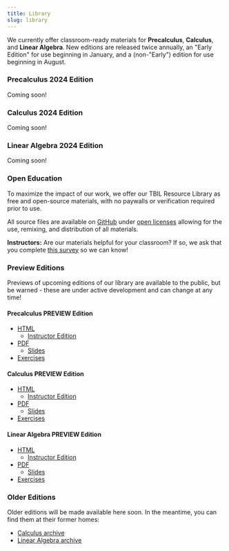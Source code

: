 ```yaml
---
title: Library
slug: library
---
```


We currently offer classroom-ready materials for **Precalculus**, **Calculus**, and
**Linear Algebra**. New editions are released twice annually,
an "Early Edition" for use beginning in January, and a (non-"Early")
edition for use beginning in August.

### Precalculus 2024 Edition

Coming soon!

### Calculus 2024 Edition

Coming soon!

### Linear Algebra 2024 Edition

Coming soon!

### Open Education

To maximize the impact of our work, we offer our
TBIL Resource Library
as free and open-source materials, with no paywalls or
verification required prior to use.

All source files are
available on [GitHub](https://github.com/TeamBasedInquiryLearning/library) under
[open licenses](https://github.com/TeamBasedInquiryLearning/library/blob/main/LICENSE.md)
allowing for the use, remixing, and distribution of all materials.

**Instructors:**
Are our materials helpful for your classroom? If so, we ask that you complete
[this survey](https://forms.gle/bgf8dEH9mrWg1cvm9) so we can know!

### Preview Editions

Previews of upcoming editions of our library are available to the public,
but be warned - these are under active development and can change at any time!

#### Precalculus PREVIEW Edition

- [HTML](../precalculus/preview/)
    - [Instructor Edition](../precalculus/preview/instructor/)
- [PDF](../precalculus/preview/print/TBIL-Precal-Preview.pdf)
    - [Slides](../precalculus/preview/print/TBIL-Precal-Preview-slides.pdf)
- [Exercises](../precalculus/preview/exercises/)

#### Calculus PREVIEW Edition

- [HTML](../calculus/preview/)
    - [Instructor Edition](../calculus/preview/instructor/)
- [PDF](../calculus/preview/print/TBIL-Calc-Preview.pdf)
    - [Slides](../calculus/preview/print/TBIL-Calc-Preview-slides.pdf)
- [Exercises](../calculus/preview/exercises/)

#### Linear Algebra PREVIEW Edition

- [HTML](../linear-algebra/preview/)
    - [Instructor Edition](../linear-algebra/preview/instructor/)
- [PDF](../linear-algebra/preview/print/TBIL-LA-Preview.pdf)
    - [Slides](../linear-algebra/preview/print/TBIL-LA-Preview-slides.pdf)
- [Exercises](../linear-algebra/preview/exercises/)

### Older Editions

Older editions will be made available here soon. In the meantime,
you can find them at their former homes:

- [Calculus archive](https://teambasedinquirylearning.github.io/calculus/)
- [Linear Algebra archive](https://teambasedinquirylearning.github.io/linear-algebra/)

